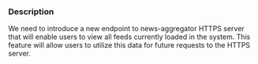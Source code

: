 ### Description

We need to introduce a new endpoint to news-aggregator HTTPS server that will enable users to view all feeds currently loaded in the
system. This feature will allow users to utilize this data for future requests to the HTTPS server.



